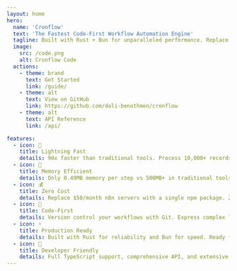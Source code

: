 ```yaml
---
layout: home
hero:
  name: 'Cronflow'
  text: 'The Fastest Code-First Workflow Automation Engine'
  tagline: Built with Rust + Bun for unparalleled performance. Replace your entire n8n infrastructure with a single package.
  image:
    src: /code.png
    alt: Cronflow Code
  actions:
    - theme: brand
      text: Get Started
      link: /guide/
    - theme: alt
      text: View on GitHub
      link: https://github.com/dali-benothmen/cronflow
    - theme: alt
      text: API Reference
      link: /api/

features:
  - icon: 🚀
    title: Lightning Fast
    details: 90x faster than traditional tools. Process 10,000+ records in 2ms with true concurrency.
  - icon: 💾
    title: Memory Efficient
    details: Only 0.49MB memory per step vs 500MB+ in traditional tools. 10x less memory consumption.
  - icon: 💰
    title: Zero Cost
    details: Replace $50/month n8n servers with a single npm package. Zero infrastructure costs.
  - icon: 🔧
    title: Code-First
    details: Version control your workflows with Git. Express complex logic with TypeScript and Rust.
  - icon: ⚡
    title: Production Ready
    details: Built with Rust for reliability and Bun for speed. Ready for production in 30 seconds.
  - icon: 🎯
    title: Developer Friendly
    details: Full TypeScript support, comprehensive API, and extensive examples.
---
```


<style>
/* Override VitePress default colors with green theme */
:root {
  --vp-c-brand: #22c55e;
  --vp-c-brand-light: #4ade80;
  --vp-c-brand-lighter: #86efac;
  --vp-c-brand-dark: #16a34a;
  --vp-c-brand-darker: #15803d;
  --vp-c-brand-highlight: #22c55e;
  --vp-c-brand-hover: #4ade80;
  --vp-c-brand-active: #16a34a;
  
  /* Override indigo colors with green variations */
  --vp-c-indigo-1: #86efac;
  --vp-c-indigo-2: #4ade80;
  --vp-c-indigo-3: #22c55e;
  
  /* Override purple colors with green variations */
  --vp-c-purple-1: #bbf7d0;
  --vp-c-purple-2: #86efac;
  --vp-c-purple-3: #4ade80;
}

/* Override button colors specifically */
.VPButton.brand {
  background-color: #22c55e !important;
  border-color: #22c55e !important;
}

.VPButton.brand:hover {
  background-color: #4ade80 !important;
  border-color: #4ade80 !important;
}

.VPButton.alt {
  border-color: #22c55e !important;
  color: #22c55e !important;
}

.VPButton.alt:hover {
  background-color: #22c55e !important;
  color: white !important;
}

/* Override any remaining blue colors */
.VPHomeHero .actions .VPButton.brand {
  background-color: #22c55e !important;
  border-color: #22c55e !important;
}

.VPHomeHero .actions .VPButton.brand:hover {
  background-color: #4ade80 !important;
  border-color: #4ade80 !important;
}

/* Ensure logo stays in proper position */
.VPNav .logo {
  position: relative !important;
  top: auto !important;
  bottom: auto !important;
  left: auto !important;
  right: auto !important;
  transform: none !important;
}

/* Hero background effects */
:root {
  --vp-home-hero-image-background-image: linear-gradient(
    -45deg,
    rgba(34, 197, 94, 0.1) 0%,
    rgba(34, 197, 94, 0.05) 25%,
    rgba(34, 197, 94, 0.1) 50%,
    rgba(34, 197, 94, 0.05) 75%,
    rgba(34, 197, 94, 0.1) 100%
  );
  --vp-home-hero-image-filter: blur(120px);
}

.VPHomeHero .image {
  position: relative;
}

.VPHomeHero .image::before {
  content: '';
  position: absolute;
  top: -50%;
  left: -50%;
  width: 200%;
  height: 200%;
  background: radial-gradient(
    circle at center,
    rgba(34, 197, 94, 0.15) 0%,
    rgba(34, 197, 94, 0.1) 30%,
    rgba(34, 197, 94, 0.05) 60%,
    transparent 100%
  );
  border-radius: 50%;
  filter: blur(80px);
  z-index: -1;
}

.VPHomeHero .image::after {
  content: '';
  position: absolute;
  top: 20%;
  right: -30%;
  width: 60%;
  height: 60%;
  background: linear-gradient(
    45deg,
    rgba(34, 197, 94, 0.1) 0%,
    rgba(34, 197, 94, 0.05) 50%,
    transparent 100%
  );
  border-radius: 30% 70% 70% 30% / 30% 30% 70% 70%;
  filter: blur(60px);
  z-index: -1;
}

/* Enhanced white box container for the image with smooth animation */
.VPHomeHero .image img {
  z-index: 1;
  background: white;
  border-radius: 20px;
  transform: rotate(5deg);
  top: 15%;
  left: 45%;
  box-shadow: 
    0 20px 60px rgba(0, 0, 0, 0.15),
    0 8px 32px rgba(0, 0, 0, 0.1),
    0 0 40px rgba(34, 197, 94, 0.3),
    0 0 80px rgba(34, 197, 94, 0.2);
  padding: 20px;
  border: 3px solid #22c55e;
  animation: float 3s ease-in-out infinite;
}

/* Smooth up and down floating animation */
@keyframes float {
  0%, 100% {
    transform: rotate(5deg) translateY(0px);
  }
  50% {
    transform: rotate(5deg) translateY(-10px);
  }
}
</style>

